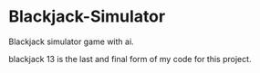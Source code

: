 # Blackjack-Simulator
Blackjack simulator game with ai.

blackjack 13 is the last and final form of my code for this project.
